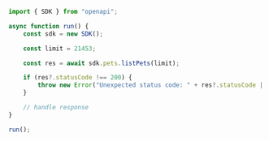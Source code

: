 <!-- Start SDK Example Usage [usage] -->
```typescript
import { SDK } from "openapi";

async function run() {
    const sdk = new SDK();

    const limit = 21453;

    const res = await sdk.pets.listPets(limit);

    if (res?.statusCode !== 200) {
        throw new Error("Unexpected status code: " + res?.statusCode || "-");
    }

    // handle response
}

run();

```
<!-- End SDK Example Usage [usage] -->